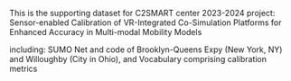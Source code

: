 This is the supporting dataset for C2SMART center 2023-2024 project: Sensor-enabled Calibration of VR-Integrated Co-Simulation Platforms for Enhanced Accuracy in Multi-modal Mobility Models

including:
SUMO Net and code of Brooklyn-Queens Expy (New York, NY) and Willoughby (City in Ohio), and Vocabulary comprising calibration metrics
